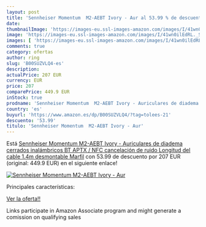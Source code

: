 ```yaml
---
layout: post
title: 'Sennheiser Momentum  M2-AEBT Ivory - Aur al 53.99 % de descuento'
date: 
thumbnailImage: 'https://images-eu.ssl-images-amazon.com/images/I/41wn0ilEdRL._SL200_.jpg'
image: 'https://images-eu.ssl-images-amazon.com/images/I/41wn0ilEdRL._SL200_.jpg'
images: [ 'https://images-eu.ssl-images-amazon.com/images/I/41wn0ilEdRL._SL200_.jpg' ]
comments: true
category: ofertas
author: ring
slug: 'B00SUZVLQ4-es'
description:
actualPrice: 207 EUR
currency: EUR
price: 207
comparePrice: 449.9 EUR
inStock: true
prodname: 'Sennheiser Momentum  M2-AEBT Ivory - Auriculares de diadema cerrados inalámbricos  BT APTX / NFC  cancelación de ruido  Longitud del cable 1.4m  desmontable    Marfil'
country: 'es'
buyurl: 'https://www.amazon.es/dp/B00SUZVLQ4/?tag=tolees-21'
descuento: '53.99'
titulo: 'Sennheiser Momentum  M2-AEBT Ivory - Aur'
---
```


Está [Sennheiser Momentum  M2-AEBT Ivory - Auriculares de diadema cerrados inalámbricos  BT APTX / NFC  cancelación de ruido  Longitud del cable 1.4m  desmontable    Marfil](https://www.amazon.es/dp/B00SUZVLQ4/?tag=tolees-21) con 53.99 de descuento por 207 EUR (original: 449.9 EUR) en el siguiente enlace!

[![Sennheiser Momentum  M2-AEBT Ivory - Aur](https://images-eu.ssl-images-amazon.com/images/I/41wn0ilEdRL._SL200_.jpg)](https://www.amazon.es/dp/B00SUZVLQ4/?tag=tolees-21)

Principales características:


[Ver la oferta!!](https://www.amazon.es/dp/B00SUZVLQ4/?tag=tolees-21)

Links participate in Amazon Associate program and might generate a comission on qualifying sales


